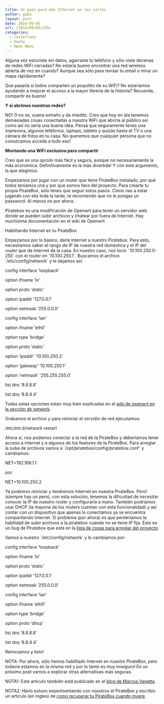 ```yaml
---
title: Un paso para más Internet en las calles
author: gaba
layout: post
date: 2014-09-05
url: /2014/09/05/229/
categories:
  - castellano
  - howto
  - Open News
---
```

Alguna vez estuviste sin datos, agarraste tu teléfono y sólo viste decenas de redes WiFi cerradas? No estaría bueno encontrar una red wireless abierta de vez en cuando? Aunque sea sólo para revisar tu email o mirar un mapa rápidamente?

Que pasaría si todos comparten un poquitito de su WiFi? No estaríamos ayudando a mejorar el acceso a la mayor librería de la historia? Recuerda, compartir es bueno!

**Y si abrimos nuestras redes?**

NO! O no se, suena extraño y da miedito. Creo que hoy en día tenemos demasiadas cosas conectadas a nuestra WiFi que abrirla al público así como así no sería una buena idea. Pensá que seguramente tenes una impresora, algunos teléfonos, laptops, tablets y quizás hasta el TV o una cámara de fotos en tu casa. No queremos que cualquier persona que no conozcamos acceda a todo eso!

**Montando una WiFi exclusiva para compartir**

Creo que es una opción más fácil y segura, aunque no necesariamente la más económica. Definitivamente es la más divertida! Y con este argumento, la que elegimos.
  
Empezamos por jugar con un router que tiene PirateBox instalado, por qué todos teníamos una y por que somos fans del proyecto. Para crearte tu propia PirateBox, sólo tenes que seguir estos pasos. Cómo vas a estar jugando con ella toda la tarde, te recomiendo que no le pongas un password. Al menos no por ahora.

Piratebox es una modificación de Openwrt para tener un servidor web donde se pueden subir archivos y chatear por fuera de Internet. Hay muchisima documentación en el wiki de Openwrt.
  
Habilitando Internet en tu PirateBox

Empezamos por lo básico, darle Internet a nuestro Piratebox. Para esto, necesitamos saber el rango de IP de nuestra red doméstica y el IP del router que da Internet de la casa. En nuestro caso, nos tocó: \`10.100.250.0-255\` con el router en \`10.100.250.1\`. Buscamos el archivo \`/etc/config/network\` y le dejamos así:

config interface &#8216;loopback&#8217;
        
option ifname &#8216;lo&#8217;
        
option proto &#8216;static&#8217;
        
option ipaddr &#8216;127.0.0.1&#8217;
        
option netmask &#8216;255.0.0.0&#8217;
      
config interface &#8216;lan&#8217;
        
option ifname &#8216;eth0&#8217;
        
option type &#8216;bridge&#8217;
        
option proto &#8216;static&#8217;
        
option &#8216;ipaddr&#8217; &#8216;10.100.250.2&#8217;
        
option &#8216;gateway&#8217; &#8216;10.100.250.1&#8217;
        
option &#8216;netmask&#8217; &#8216;255.255.255.0&#8217;
        
list dns &#8216;8.8.8.8&#8217;
        
list dns &#8216;8.8.4.4&#8217;

Todas estas opciones estan muy bien explicadas en el [wiki de openwrt en la sección de network][1].

Grabamos el archivo y para reiniciar el servidio de red ejecutamos:
      
/etc/init.d/network restart

Ahora sí, nos podemos conectar a la red de la PirateBox y deberíamos tener acceso a internet y a algunos de los features de la PirateBox. Para arreglar la suba de archivos vamos a \`/opt/piratebox/config/piratebox.conf\` y cambiamos:

NET=192.168.1.1
  
por:
      
NET=10.100.250.2

Ya podemos reiniciar y tendremos Internet en nuestra PirateBox. Pero! (siempre hay un pero), con esta solución, tenemos la dificultad de necesitar conocer la IP de nuestro router y configurarla a mano. También podríamos usar DHCP (la mayoría de los routers cuentan con esta funcionalidad) y así contar con un dispositivo que apenas lo conectamos ya se encuentra compartiendo Internet. El problema (por ahora) es que perderíamos la habilidad de subir archivos a la piratebox cuando no se tiene IP fija. Esto es un bug de Piratebox que está en la [lista de cosas para arreglar del proyecto][2].

Vamos a nuestro \`/etc/config/network\` y lo cambiamos por:
      
config interface &#8216;loopback&#8217;
        
option ifname &#8216;lo&#8217;
        
option proto &#8216;static&#8217;
        
option ipaddr &#8216;127.0.0.1&#8217;
        
option netmask &#8216;255.0.0.0&#8217;
      
config interface &#8216;lan&#8217;
        
option ifname &#8216;eth0&#8217;
        
option type &#8216;bridge&#8217;
        
option proto &#8216;dhcp&#8217;
        
list dns &#8216;8.8.8.8&#8217;
        
list dns &#8216;8.8.4.4&#8217;

Reiniciamos y listo!

NOTA: Por ahora, sólo hemos habilitado Internet en nuestro PirateBox, pero todavía estamos en la misma red y por lo tanto es muy inseguro! En un próximo post vamos a explorar otras alternativas más seguras.

NOTA1: Este articulo también está publicado en el [blog de Marcos Vanetta][3]. 

NOTA2: Harlo estuvo experimentando con nosotros el PirateBox y escribio un articulo (en ingles) de [como recuperar tu PirateBox cuando muere][4].

 [1]: http://wiki.openwrt.org/doc/uci/network
 [2]: https://github.com/PirateBox-Dev
 [3]: http://codingnews.info/
 [4]: http://harlo.github.io/2014/09/05/how-to-unbrick-the-box.html